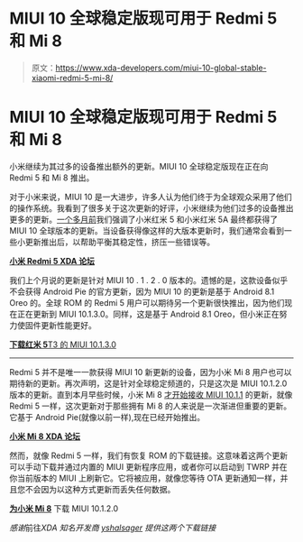 # MIUI 10 全球稳定版现可用于 Redmi 5 和 Mi 8

> 原文：<https://www.xda-developers.com/miui-10-global-stable-xiaomi-redmi-5-mi-8/>

# MIUI 10 全球稳定版现可用于 Redmi 5 和 Mi 8

小米继续为其过多的设备推出额外的更新。MIUI 10 全球稳定版现在正在向 Redmi 5 和 Mi 8 推出。

对于小米来说，MIUI 10 是一大进步，许多人认为他们终于为全球观众采用了他们的操作系统。我看到了很多关于这次更新的好评，小米继续为他们过多的设备推出更多的更新。[一个多月前](https://www.xda-developers.com/download-miui-10-global-stable-for-the-xiaomi-redmi-5-5a/)我们强调了小米红米 5 和小米红米 5A 最终都获得了 MIUI 10 全球版本的更新。当设备获得像这样的大版本更新时，我们通常会看到一些小更新推出后，以帮助平衡其稳定性，挤压一些错误等。

[**小米 Redmi 5 XDA 论坛**](https://forum.xda-developers.com/redmi-5)

我们上个月说的更新是针对 MIUI 10 . 1 . 2 . 0 版本的。遗憾的是，这款设备似乎不会获得 Android Pie 的官方更新，因为 MIUI 10 的更新是基于 Android 8.1 Oreo 的。全球 ROM 的 Redmi 5 用户可以期待另一个更新很快推出，因为他们现在正在更新到 MIUI 10.1.3.0。同样，这是基于 Android 8.1 Oreo，但小米正在努力使固件更新性能更好。

[**下载红米 5**T3 的 MIUI 10.1.3.0](https://bigota.d.miui.com/V10.1.3.0.ODAMIFI/miui_HM5Global_V10.1.3.0.ODAMIFI_35d08afd5b_8.1.zip)

* * *

Redmi 5 并不是唯一一款获得 MIUI 10 新更新的设备，因为小米 Mi 8 用户也可以期待新的更新。再次声明，这是针对全球稳定频道的，只是这次是 MIUI 10.1.2.0 版本的更新。直到本月早些时候，小米 Mi 8 [才开始接收 MIUI 10.1.1](https://www.xda-developers.com/xiaomi-mi-8-global-stable-android-pie-miui-10-1-1/) 的更新，就像 Redmi 5 一样，这次更新对于那些拥有 Mi 8 的人来说是一次渐进但重要的更新。它基于 Android Pie(就像以前一样),现在已经开始推出。

[**小米 Mi 8 XDA 论坛**](https://forum.xda-developers.com/mi-8)

然而，就像 Redmi 5 一样，我们有恢复 ROM 的下载链接。这意味着这两个更新可以手动下载并通过内置的 MIUI 更新程序应用，或者你可以启动到 TWRP 并在你当前版本的 MIUI 上刷新它。它将被应用，就像您等待 OTA 更新通知一样，并且您不会因为以这种方式更新而丢失任何数据。

[**为小米 Mi 8**](http://bigota.d.miui.com/V10.1.2.0.PEAMIFI/miui_MI8Global_V10.1.2.0.PEAMIFI_e42df0352a_9.0.zip) 下载 MIUI 10.1.2.0

*感谢*前往*XDA 知名开发商 [yshalsager](https://forum.xda-developers.com/member.php?u=6084385) 提供这两个下载链接*
